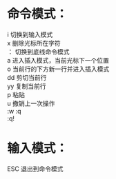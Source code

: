 # 命令模式：
i  切换到输入模式  
x  删除光标所在字符  
： 切换到底线命令模式   
a  进入插入模式，当前光标下一个位置  
o  当前行的下方新一行并进入插入模式  
dd  剪切当前行  
yy  复制当前行  
p    粘贴  
u   撤销上一次操作  
:w
:q  
:q!  

# 输入模式：
ESC 退出到命令模式

